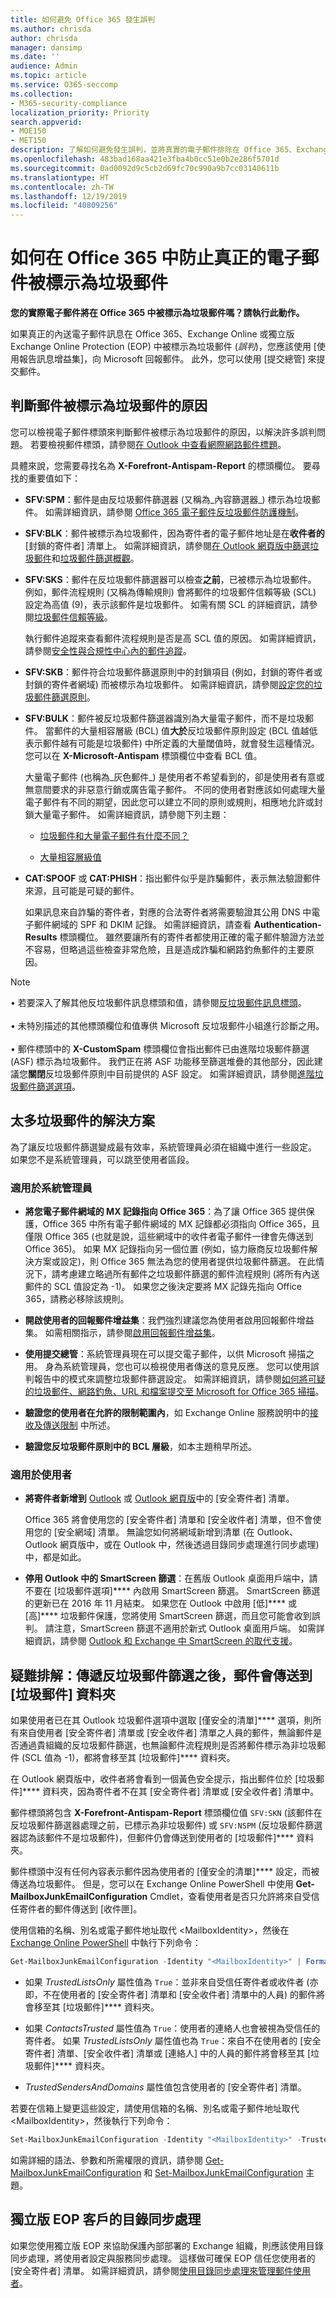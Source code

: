```yaml
---
title: 如何避免 Office 365 發生誤判
ms.author: chrisda
author: chrisda
manager: dansimp
ms.date: ''
audience: Admin
ms.topic: article
ms.service: O365-seccomp
ms.collection:
- M365-security-compliance
localization_priority: Priority
search.appverid:
- MOE150
- MET150
description: 了解如何避免發生誤判，並將真實的電子郵件排除在 Office 365、Exchange Online 和獨立版 Exchange Online Protection (EOP) 中的垃圾郵件之外。
ms.openlocfilehash: 483bad168aa421e3fba4b0cc51e0b2e286f5701d
ms.sourcegitcommit: 0ad0092d9c5cb2d69fc70c990a9b7cc03140611b
ms.translationtype: HT
ms.contentlocale: zh-TW
ms.lasthandoff: 12/19/2019
ms.locfileid: "40809256"
---
```

# <a name="how-to-prevent-good-email-messages-from-being-marked-as-spam-in-office-365"></a>如何在 Office 365 中防止真正的電子郵件被標示為垃圾郵件

 **您的實際電子郵件將在 Office 365 中被標示為垃圾郵件嗎？請執行此動作。**

如果真正的內送電子郵件訊息在 Office 365、Exchange Online 或獨立版 Exchange Online Protection (EOP) 中被標示為垃圾郵件 (_誤判_)，您應該使用 [使用報告訊息增益集][](https://support.office.com/article/b5caa9f1-cdf3-4443-af8c-ff724ea719d2)，向 Microsoft 回報郵件。 此外，您可以使用 [提交總管][](admin-submission.md) 來提交郵件。

## <a name="determine-why-the-message-was-marked-as-spam"></a>判斷郵件被標示為垃圾郵件的原因

您可以檢視電子郵件標頭來判斷郵件被標示為垃圾郵件的原因，以解決許多誤判問題。 若要檢視郵件標頭，請參閱[在 Outlook 中查看網際網路郵件標題](https://support.office.com/article/cd039382-dc6e-4264-ac74-c048563d212c)。

具體來說，您需要尋找名為 **X-Forefront-Antispam-Report** 的標頭欄位。 要尋找的重要值如下：

- **SFV:SPM**：郵件是由反垃圾郵件篩選器 (又稱為_內容篩選器_) 標示為垃圾郵件。 如需詳細資訊，請參閱 [Office 365 電子郵件反垃圾郵件防護機制](anti-spam-protection.md)。

- **SFV:BLK**：郵件被標示為垃圾郵件，因為寄件者的電子郵件地址是在**收件者的** [封鎖的寄件者] 清單上。 如需詳細資訊，請參閱[在 Outlook 網頁版中篩選垃圾郵件](https://support.office.com/article/db786e79-54e2-40cc-904f-d89d57b7f41d)和[垃圾郵件篩選概觀](https://support.office.com/article/5ae3ea8e-cf41-4fa0-b02a-3b96e21de089)。

- **SFV:SKS**：郵件在反垃圾郵件篩選器可以檢查**之前**，已被標示為垃圾郵件。 例如，郵件流程規則 (又稱為傳輸規則) 會將郵件的垃圾郵件信賴等級 (SCL) 設定為高值 (9)，表示該郵件是垃圾郵件。 如需有關 SCL 的詳細資訊，請參閱[垃圾郵件信賴等級](spam-confidence-levels.md)。

  執行郵件追蹤來查看郵件流程規則是否是高 SCL 值的原因。 如需詳細資訊，請參閱[安全性與合規性中心內的郵件追蹤](message-trace-scc.md)。

- **SFV:SKB**：郵件符合垃圾郵件篩選原則中的封鎖項目 (例如，封鎖的寄件者或封鎖的寄件者網域) 而被標示為垃圾郵件。 如需詳細資訊，請參閱[設定您的垃圾郵件篩選原則](configure-your-spam-filter-policies.md)。

- **SFV:BULK**：郵件被反垃圾郵件篩選器識別為大量電子郵件，而不是垃圾郵件。 當郵件的大量相容層級 (BCL) 值**大於**反垃圾郵件原則設定 (BCL 值越低表示郵件越有可能是垃圾郵件) 中所定義的大量閾值時，就會發生這種情況。 您可以在 **X-Microsoft-Antispam** 標頭欄位中查看 BCL 值。

  大量電子郵件 (也稱為_灰色郵件_) 是使用者不希望看到的，卻是使用者有意或無意間要求的非惡意行銷或廣告電子郵件。 不同的使用者對應該如何處理大量電子郵件有不同的期望，因此您可以建立不同的原則或規則，相應地允許或封鎖大量電子郵件。 如需詳細資訊，請參閱下列主題：

  - [垃圾郵件和大量電子郵件有什麼不同？](what-s-the-difference-between-junk-email-and-bulk-email.md)

  - [大量相容層級值](bulk-complaint-level-values.md)

- **CAT:SPOOF** 或 **CAT:PHISH**：指出郵件似乎是詐騙郵件，表示無法驗證郵件來源，且可能是可疑的郵件。

  如果訊息來自詐騙的寄件者，對應的合法寄件者將需要驗證其公用 DNS 中電子郵件網域的 SPF 和 DKIM 記錄。 如需詳細資訊，請查看 **Authentication-Results** 標頭欄位。 雖然要讓所有的寄件者都使用正確的電子郵件驗證方法並不容易，但略過這些檢查非常危險，且是造成詐騙和網路釣魚郵件的主要原因。

> [!NOTE]
> • 若要深入了解其他反垃圾郵件訊息標頭和值，請參閱[反垃圾郵件訊息標頭](anti-spam-message-headers.md)。 <br/><br/>• 未特別描述的其他標頭欄位和值專供 Microsoft 反垃圾郵件小組進行診斷之用。 <br/><br/>• 郵件標頭中的 **X-CustomSpam** 標頭欄位會指出郵件已由進階垃圾郵件篩選 (ASF) 標示為垃圾郵件。 我們正在將 ASF 功能移至篩選堆疊的其他部分，因此建議您**關閉**反垃圾郵件原則中目前提供的 ASF 設定。 如需詳細資訊，請參閱[進階垃圾郵件篩選選項](advanced-spam-filtering-asf-options.md)。

## <a name="solutions-for-too-much-spam"></a>太多垃圾郵件的解決方案

為了讓反垃圾郵件篩選變成最有效率，系統管理員必須在組織中進行一些設定。 如果您不是系統管理員，可以跳至使用者區段。

### <a name="for-admins"></a>適用於系統管理員

- **將您電子郵件網域的 MX 記錄指向 Office 365**：為了讓 Office 365 提供保護，Office 365 中所有電子郵件網域的 MX 記錄都必須指向 Office 365，且僅限 Office 365 (也就是說，這些網域中的收件者電子郵件一律會先傳送到 Office 365)。 如果 MX 記錄指向另一個位置 (例如，協力廠商反垃圾郵件解決方案或設定)，則 Office 365 無法為您的使用者提供垃圾郵件篩選。 在此情況下，請考慮建立略過所有郵件之垃圾郵件篩選的郵件流程規則 (將所有內送郵件的 SCL 值設定為 -1)。 如果您之後決定要將 MX 記錄先指向 Office 365，請務必移除該規則。

- **開啟使用者的回報郵件增益集**：我們強烈建議您為使用者啟用回報郵件增益集。 如需相關指示，請參閱[啟用回報郵件增益集](enable-the-report-message-add-in.md)。

- **使用提交總管**：系統管理員現在可以提交電子郵件，以供 Microsoft 掃描之用。 身為系統管理員，您也可以檢視使用者傳送的意見反應。 您可以使用誤判報告中的模式來調整垃圾郵件篩選設定。 如需詳細資訊，請參閱[如何將可疑的垃圾郵件、網路釣魚、URL 和檔案提交至 Microsoft for Office 365 掃描](admin-submission.md)。

- **驗證您的使用者在允許的限制範圍內**，如 Exchange Online 服務說明中的[接收及傳送限制](https://docs.microsoft.com/office365/servicedescriptions/exchange-online-service-description/exchange-online-limits#receiving-and-sending-limits) 中所述。

- **驗證您反垃圾郵件原則中的 BCL 層級**，如本主題稍早所述。

### <a name="for-users"></a>適用於使用者

- **將寄件者新增到** [Outlook](https://support.office.com/article/5ae3ea8e-cf41-4fa0-b02a-3b96e21de089) 或 [Outlook 網頁版](https://support.office.com/article/db786e79-54e2-40cc-904f-d89d57b7f41d)中的 [安全寄件者] 清單。

  Office 365 將會使用您的 [安全寄件者] 清單和 [安全收件者] 清單，但不會使用您的 [安全網域] 清單。 無論您如何將網域新增到清單 (在 Outlook、Outlook 網頁版中，或在 Outlook 中，然後透過目錄同步處理進行同步處理) 中，都是如此。

- **停用 Outlook 中的 SmartScreen 篩選**：在舊版 Outlook 桌面用戶端中，請不要在 [垃圾郵件選項]**** 內啟用 SmartScreen 篩選。 SmartScreen 篩選的更新已在 2016 年 11 月結束。 如果您在 Outlook 中啟用 [低]**** 或 [高]**** 垃圾郵件保護，您將使用 SmartScreen 篩選，而且您可能會收到誤判。 請注意，SmartScreen 篩選不適用於新式 Outlook 桌面用戶端。 如需詳細資訊，請參閱 [Outlook 和 Exchange 中 SmartScreen 的取代支援](https://techcommunity.microsoft.com/t5/Exchange-Team-Blog/Deprecating-support-for-SmartScreen-in-Outlook-and-Exchange/ba-p/605332)。

## <a name="troubleshooting-a-message-is-delivered-to-the-junk-email-folder-after-passing-anti-spam-filtering"></a>疑難排解：傳遞反垃圾郵件篩選之後，郵件會傳送到 [垃圾郵件] 資料夾

如果使用者已在其 Outlook 垃圾郵件選項中選取 [僅安全的清單]**** 選項，則所有來自使用者 [安全寄件者] 清單或 [安全收件者] 清單之人員的郵件，無論郵件是否通過貴組織的反垃圾郵件篩選，也無論郵件流程規則是否將郵件標示為非垃圾郵件 (SCL 值為 -1)，都將會移至其 [垃圾郵件]**** 資料夾。

在 Outlook 網頁版中，收件者將會看到一個黃色安全提示，指出郵件位於 [垃圾郵件]**** 資料夾，因為寄件者不在其 [安全寄件者] 清單或 [安全收件者] 清單中。

郵件標頭將包含 **X-Forefront-Antispam-Report** 標頭欄位值 `SFV:SKN` (該郵件在反垃圾郵件篩選器處理之前，已標示為非垃圾郵件) 或 `SFV:NSPM` (反垃圾郵件篩選器認為該郵件不是垃圾郵件)，但郵件仍會傳送到使用者的 [垃圾郵件]**** 資料夾。

郵件標頭中沒有任何內容表示郵件因為使用者的 [僅安全的清單]**** 設定，而被傳送為垃圾郵件。 但是，您可以在 Exchange Online PowerShell 中使用 **Get-MailboxJunkEmailConfiguration** Cmdlet，查看使用者是否只允許將來自受信任寄件者的郵件傳送到 [收件匣]。

使用信箱的名稱、別名或電子郵件地址取代 \<MailboxIdentity\>，然後在 [Exchange Online PowerShell](https://docs.microsoft.com/powershell/exchange/exchange-online/connect-to-exchange-online-powershell/connect-to-exchange-online-powershell) 中執行下列命令：

```PowerShell
Get-MailboxJunkEmailConfiguration -Identity "<MailboxIdentity>" | Format-List TrustedListsOnly,ContactsTrusted,TrustedSendersAndDomains
```

- 如果 *TrustedListsOnly* 屬性值為 `True`：並非來自受信任寄件者或收件者 (亦即，不在使用者的 [安全寄件者] 清單和 [安全收件者] 清單中的人員) 的郵件將會移至其 [垃圾郵件]**** 資料夾。

- 如果 *ContactsTrusted* 屬性值為 `True`：使用者的連絡人也會被視為受信任的寄件者。 如果 *TrustedListsOnly* 屬性值也為 `True`：來自不在使用者的 [安全寄件者] 清單、[安全收件者] 清單或 [連絡人] 中的人員的郵件將會移至其 [垃圾郵件]**** 資料夾。

- *TrustedSendersAndDomains* 屬性值包含使用者的 [安全寄件者] 清單。

若要在信箱上變更這些設定，請使用信箱的名稱、別名或電子郵件地址取代 \<MailboxIdentity\>，然後執行下列命令：

```PowerShell
Set-MailboxJunkEmailConfiguration -Identity "<MailboxIdentity>" -TrustedListsOnly $false -ContactsTrusted $false
```

如需詳細的語法、參數和所需權限的資訊，請參閱 [Get-MailboxJunkEmailConfiguration](https://docs.microsoft.com/powershell/module/exchange/antispam-antimalware/get-mailboxjunkemailconfiguration) 和 [Set-MailboxJunkEmailConfiguration](https://docs.microsoft.com/powershell/module/exchange/antispam-antimalware/set-mailboxjunkemailconfiguration) 主題。

## <a name="directory-synchronization-for-standalone-eop-customers"></a>獨立版 EOP 客戶的目錄同步處理

如果您使用獨立版 EOP 來協助保護內部部署的 Exchange 組織，則應該使用目錄同步處理，將使用者設定與服務同步處理。 這樣做可確保 EOP 信任您使用者的 [安全寄件者] 清單。 如需詳細資訊，請參閱[使用目錄同步處理來管理郵件使用者](manage-mail-users-in-eop.md#use-directory-synchronization-to-manage-mail-users)。
